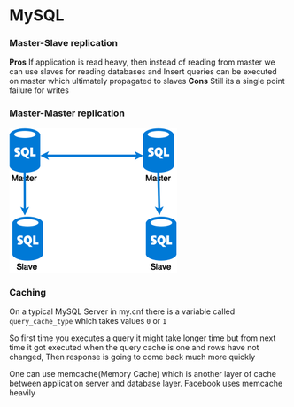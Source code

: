 # MySQL

### Master-Slave replication

**Pros**
If application is read heavy, then instead of reading from master we can use slaves for reading databases and Insert queries can be executed on master which ultimately propagated to slaves
**Cons**
Still its a single point failure for writes

### Master-Master replication
![Mysql Master-Master](/assets/Mysql-Master-Master.png)

### Caching

On a typical MySQL Server in my.cnf there is a variable called `query_cache_type` which takes values `0` or `1` 

So first time you executes a query it might take longer time but from next time it got executed when the query cache is one and rows have not changed, Then response is going to come back much more quickly

One can use memcache(Memory Cache) which is another layer of cache between application server and database layer. Facebook uses memcache heavily
